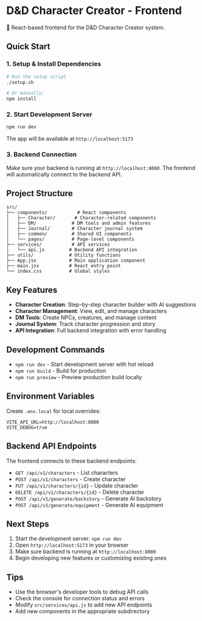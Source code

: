 # D&D Character Creator - Frontend

🎲 React-based frontend for the D&D Character Creator system.

## Quick Start

### 1. Setup & Install Dependencies
```bash
# Run the setup script
./setup.sh

# Or manually:
npm install
```

### 2. Start Development Server
```bash
npm run dev
```
The app will be available at `http://localhost:5173`

### 3. Backend Connection
Make sure your backend is running at `http://localhost:8000`. The frontend will automatically connect to the backend API.

## Project Structure

```
src/
├── components/           # React components
│   ├── Character/       # Character-related components
│   ├── DM/             # DM tools and admin features
│   ├── Journal/        # Character journal system
│   ├── common/         # Shared UI components
│   └── pages/          # Page-level components
├── services/           # API services
│   └── api.js         # Backend API integration
├── utils/             # Utility functions
├── App.jsx            # Main application component
├── main.jsx           # React entry point
└── index.css          # Global styles
```

## Key Features

- **Character Creation**: Step-by-step character builder with AI suggestions
- **Character Management**: View, edit, and manage characters
- **DM Tools**: Create NPCs, creatures, and manage content
- **Journal System**: Track character progression and story
- **API Integration**: Full backend integration with error handling

## Development Commands

- `npm run dev` - Start development server with hot reload
- `npm run build` - Build for production
- `npm run preview` - Preview production build locally

## Environment Variables

Create `.env.local` for local overrides:
```
VITE_API_URL=http://localhost:8000
VITE_DEBUG=true
```

## Backend API Endpoints

The frontend connects to these backend endpoints:
- `GET /api/v1/characters` - List characters
- `POST /api/v1/characters` - Create character
- `PUT /api/v1/characters/{id}` - Update character
- `DELETE /api/v1/characters/{id}` - Delete character
- `POST /api/v1/generate/backstory` - Generate AI backstory
- `POST /api/v1/generate/equipment` - Generate AI equipment

## Next Steps

1. Start the development server: `npm run dev`
2. Open `http://localhost:5173` in your browser
3. Make sure backend is running at `http://localhost:8000`
4. Begin developing new features or customizing existing ones

## Tips

- Use the browser's developer tools to debug API calls
- Check the console for connection status and errors
- Modify `src/services/api.js` to add new API endpoints
- Add new components in the appropriate subdirectory
